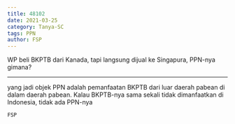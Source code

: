 ```yaml
---
title: 48102
date: 2021-03-25
category: Tanya-SC
tags: PPN
author: FSP
---
```


WP beli BKPTB dari Kanada, tapi langsung dijual ke Singapura, PPN-nya gimana?

---

yang jadi objek PPN adalah pemanfaatan BKPTB dari luar daerah pabean di dalam daerah pabean. Kalau BKPTB-nya sama sekali tidak dimanfaatkan di Indonesia, tidak ada PPN-nya

`FSP`
